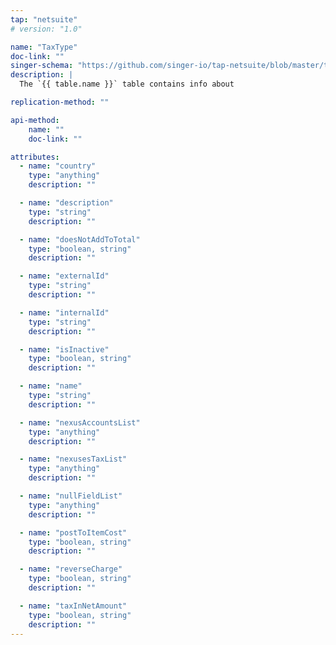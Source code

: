 ```yaml
---
tap: "netsuite"
# version: "1.0"

name: "TaxType"
doc-link: ""
singer-schema: "https://github.com/singer-io/tap-netsuite/blob/master/tap_netsuite/schemas/TaxType.json"
description: |
  The `{{ table.name }}` table contains info about 

replication-method: ""

api-method:
    name: ""
    doc-link: ""

attributes:
  - name: "country"
    type: "anything"
    description: ""

  - name: "description"
    type: "string"
    description: ""

  - name: "doesNotAddToTotal"
    type: "boolean, string"
    description: ""

  - name: "externalId"
    type: "string"
    description: ""

  - name: "internalId"
    type: "string"
    description: ""

  - name: "isInactive"
    type: "boolean, string"
    description: ""

  - name: "name"
    type: "string"
    description: ""

  - name: "nexusAccountsList"
    type: "anything"
    description: ""

  - name: "nexusesTaxList"
    type: "anything"
    description: ""

  - name: "nullFieldList"
    type: "anything"
    description: ""

  - name: "postToItemCost"
    type: "boolean, string"
    description: ""

  - name: "reverseCharge"
    type: "boolean, string"
    description: ""

  - name: "taxInNetAmount"
    type: "boolean, string"
    description: ""
---
```


